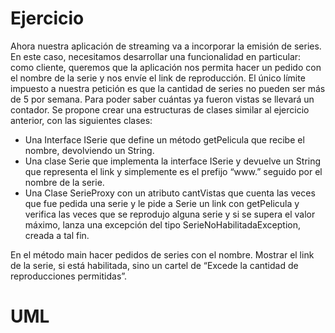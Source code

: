 # Ejercicio
Ahora nuestra aplicación de streaming va a incorporar la emisión de series. En este
caso, necesitamos desarrollar una funcionalidad en particular: como cliente,
queremos que la aplicación nos permita hacer un pedido con el nombre de la serie
y nos envíe el link de reproducción. El único límite impuesto a nuestra petición es
que la cantidad de series no pueden ser más de 5 por semana. Para poder saber
cuántas ya fueron vistas se llevará un contador. Se propone crear una estructuras
de clases similar al ejercicio anterior, con las siguientes clases:
- Una Interface ISerie que define un método getPelicula que recibe el
  nombre, devolviendo un String.
- Una clase Serie que implementa la interface ISerie y devuelve un String que
  representa el link y simplemente es el prefijo “www.” seguido por el nombre
  de la serie.
- Una Clase SerieProxy con un atributo cantVistas que cuenta las veces que
  fue pedida una serie y le pide a Serie un link con getPelicula y verifica las
  veces que se reprodujo alguna serie y si se supera el valor máximo, lanza
  una excepción del tipo SerieNoHabilitadaException, creada a tal fin.  

En el método main hacer pedidos de series con el nombre. Mostrar el link de la
serie, si está habilitada, sino un cartel de “Excede la cantidad de reproducciones
permitidas”.

# UML